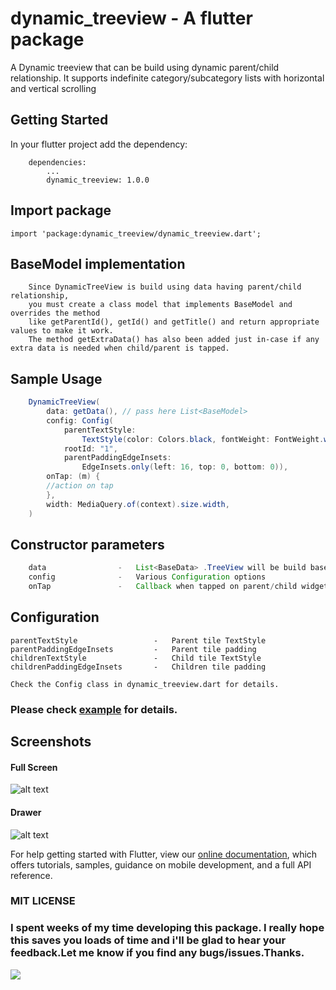 # dynamic_treeview - A flutter package

A Dynamic treeview that can be build using dynamic parent/child relationship. It supports indefinite category/subcategory lists with horizontal and vertical scrolling

## Getting Started

In your flutter project add the dependency:
```
    dependencies:
        ...
        dynamic_treeview: 1.0.0
```

## Import package
``` 
import 'package:dynamic_treeview/dynamic_treeview.dart';

``` 
## BaseModel implementation
```
    Since DynamicTreeView is build using data having parent/child relationship, 
    you must create a class model that implements BaseModel and overrides the method 
    like getParentId(), getId() and getTitle() and return appropriate values to make it work. 
    The method getExtraData() has also been added just in-case if any extra data is needed when child/parent is tapped.
```
## Sample Usage

```java
    DynamicTreeView(
        data: getData(), // pass here List<BaseModel>
        config: Config(
            parentTextStyle:
                TextStyle(color: Colors.black, fontWeight: FontWeight.w600),
            rootId: "1",
            parentPaddingEdgeInsets:
                EdgeInsets.only(left: 16, top: 0, bottom: 0)),
        onTap: (m) {
        //action on tap
        },
        width: MediaQuery.of(context).size.width,
    )
```

## Constructor parameters
```java
    data                -   List<BaseData> .TreeView will be build based on this data.This is a required field
    config              -   Various Configuration options
    onTap               -   Callback when tapped on parent/child widget
```
 
## Configuration

    parentTextStyle                 -   Parent tile TextStyle
    parentPaddingEdgeInsets         -   Parent tile padding
    childrenTextStyle               -   Child tile TextStyle
    childrenPaddingEdgeInsets       -   Children tile padding
    
    Check the Config class in dynamic_treeview.dart for details.

### Please check [example](https://github.com/thangmam/dynamic_treeview/tree/master/example) for details.
## Screenshots
#### Full Screen
![alt text](https://github.com/thangmam/dynamic_treeview/raw/master/screenshots/ss.gif "Full screen")

#### Drawer

![alt text](https://github.com/thangmam/dynamic_treeview/raw/master/screenshots/ss2.gif  "Drawer")

For help getting started with Flutter, view our 
[online documentation](https://flutter.dev/docs), which offers tutorials, 
samples, guidance on mobile development, and a full API reference.


### MIT LICENSE

### I spent weeks of my time developing this package. I really hope this saves you loads of time and i'll be glad to hear your feedback.Let me know if you find any bugs/issues.Thanks.
 [<img src="https://camo.githubusercontent.com/d5d24e33e2f4b6fe53987419a21b203c03789a8f/68747470733a2f2f696d672e736869656c64732e696f2f62616467652f446f6e6174652d50617950616c2d677265656e2e737667">](https://www.paypal.me/thangmam)
 